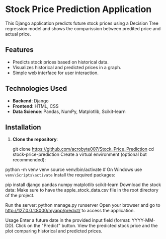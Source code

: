 
# Stock Price Prediction Application

This Django application predicts future stock prices using a Decision Tree regression model and shows the comparission between predited price and actual price.

## Features

- Predicts stock prices based on historical data.
- Visualizes historical and predicted prices in a graph.
- Simple web interface for user interaction.

## Technologies Used

- **Backend**: Django
- **Frontend**: HTML, CSS
- **Data Science**: Pandas, NumPy, Matplotlib, Scikit-learn

## Installation

1. **Clone the repository**:
   
   git clone <https://github.com/acrobyte007/Stock_Price_Prediction>
   cd stock-price-prediction
Create a virtual environment (optional but recommended):

python -m venv venv
source venv/bin/activate  # On Windows use `venv\Scripts\activate`
Install the required packages:


pip install django pandas numpy matplotlib scikit-learn
Download the stock data: Make sure to have the apple_stock_data.csv file in the root directory of the project.

Run the server:
python manage.py runserver
Open your browser and go to http://127.0.0.1:8000/myapp/predict/ to access the application.

Usage
Enter a future date in the provided input field (format: YYYY-MM-DD).
Click on the "Predict" button.
View the predicted stock price and the plot comparing historical and predicted prices.
